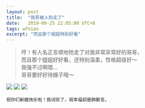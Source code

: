 ```yaml
---
layout: post
title:  "我哥被人抢走了"
date:   2019-09-25 22:05:00 UTC+8   
tags: wfnian
excerpt: "而且那个姐姐特别好看"
---
```


> 哼！有人名正言顺地抢走了对我非常非常好的哥哥，  
> 而且那个姐姐好好看，还特别温柔，性格超级好～  
> 我强不过啊喂…  
> 哥哥要好好待嫂子哦～  

<img src="https://p.pstatp.com/origin/ff9500004e0fb4cedec9">
<img src="https://p.pstatp.com/origin/fe3b00006d35d279c762">
<img src="https://p.pstatp.com/origin/fed40000ba26bc4b92b5">

`祝你们新婚快乐啦！我词穷了，祝幸福却是肺腑言。`